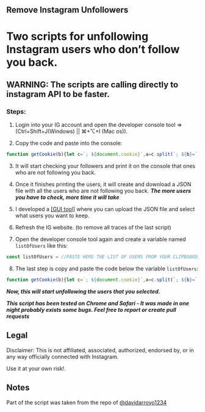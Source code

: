 ## Remove Instagram Unfollowers
# Two scripts for unfollowing Instagram users who don’t follow you back.


## **WARNING**: The scripts are calling directly to instagram API to be faster.

### Steps:

1. Login into your IG account and open the developer console tool => (Ctrl+Shift+J(Windows) || ⌘+⌥+I (Mac os)).

2. Copy the code and paste into the console:
 ```js
function getCookie(b){let c=`; ${document.cookie}`,a=c.split(`; ${b}=`);if(2===a.length)return a.pop().split(";").shift()}function sleep(a){return new Promise(b=>{setTimeout(b,a)})}function afterUrlGenerator(a){return`https://www.instagram.com/graphql/query/?query_hash=3dec7e2c57367ef3da3d987d89f9dbc8&variables={"id":"${ds_user_id}","include_reel":"true","fetch_mutual":"false","first":"24","after":"${a}"}`}function unfollowUserUrlGenerator(a){return`https://www.instagram.com/web/friendships/${a}/unfollow/`}let followedPeople,csrftoken=getCookie("csrftoken"),ds_user_id=getCookie("ds_user_id"),initialURL=`https://www.instagram.com/graphql/query/?query_hash=3dec7e2c57367ef3da3d987d89f9dbc8&variables={"id":"${ds_user_id}","include_reel":"true","fetch_mutual":"false","first":"24"}`,doNext=!0,filteredList=[],getUnfollowCounter=0,scrollCicle=0;async function startScript(){for(var c,d,e,b,f,g=Math.floor;doNext;){let a;try{a=await fetch(initialURL).then(a=>a.json())}catch(h){continue}followedPeople||(followedPeople=a.data.user.edge_follow.count),doNext=a.data.user.edge_follow.page_info.has_next_page,initialURL=afterUrlGenerator(a.data.user.edge_follow.page_info.end_cursor),getUnfollowCounter+=a.data.user.edge_follow.edges.length,a.data.user.edge_follow.edges.forEach(a=>{a.node.follows_viewer||filteredList.push(a.node)}),console.clear(),console.log(`%c Progress ${getUnfollowCounter}/${followedPeople} (${parseInt(100*(getUnfollowCounter/followedPeople))}%)`,"background: #222; color: #bada55;font-size: 35px;"),console.log("%c This users don't follow you (Still in progress)","background: #222; color: #FC4119;font-size: 13px;"),filteredList.forEach(a=>{console.log(a.username)}),await sleep(g(400*Math.random())+1e3),scrollCicle++,6<scrollCicle&&(scrollCicle=0,console.log("%c Sleeping 10 secs to prevent getting temp blocked","background: #222; color: ##FF0000;font-size: 35px;"),await sleep(1e4))}c=JSON.stringify(filteredList),d="usersNotFollowingBack.json",e="application/json",b=document.createElement("a"),f=new Blob([c],{type:e}),b.href=URL.createObjectURL(f),b.download=d,b.click(),console.log("%c All DONE!","background: #222; color: #bada55;font-size: 25px;")}startScript()
```

3. It will start checking your followers and print it on the console that ones who are not following you back.


4. Once it finishes printing the users, it will create and download a JSON file with all the users who are not following you back.
***The more users you have to check, more time it will take***

5. I developed a <a href="https://instagram-unfollower-gold.vercel.app/" rel="nofollow">[GUI tool]</a> where you can upload the JSON file and select what users you want to keep.

6. Refresh the IG website. (to remove all traces of the last script)

7. Open the developer console tool again and create a variable named `listOfUsers` like this:

```js
const listOfUsers = //PASTE HERE THE LIST OF USERS FROM YOUR CLIPBOARD, RESULTS FROM GUI TOOL
```

8. The last step is copy and paste the code below the variable `listOfUsers`:

```js
function getCookie(b){let c=`; ${document.cookie}`,a=c.split(`; ${b}=`);if(2===a.length)return a.pop().split(";").shift()}function sleep(a){return new Promise(b=>{setTimeout(b,a)})}function unfollowUserUrlGenerator(a){return`https://www.instagram.com/web/friendships/${a}/unfollow/`}const csrftoken=getCookie("csrftoken"),startUnfollow=async()=>{let c=Math.floor,a=0,b=0;for(let d of listOfUsers){try{await fetch(unfollowUserUrlGenerator(d.id),{headers:{"content-type":"application/x-www-form-urlencoded","x-csrftoken":csrftoken},method:"POST",mode:"cors",credentials:"include"})}catch(e){console.log(e)}await sleep(c(2e3*Math.random())+4e3),a++,5<= ++b&&(console.log("%c Sleeping 5 minutes to prevent getting temp blocked","background: #222; color: ##FF0000;font-size: 35px;"),b=0,await sleep(3e5)),console.log(`Unfollowed ${a}/${listOfUsers.length}`)}console.log("%c All DONE!","background: #222; color: #bada55;font-size: 25px;")};startUnfollow()
```

***Now, this will start unfollowing the users that you selected.***

**_This script has been tested on Chrome and Safari - It was made in one night probably exists some bugs. Feel free to report or create pull requests_**

## Legal
Disclaimer: This is not affiliated, associated, authorized, endorsed by, or in any way officially connected with Instagram.

Use it at your own risk!.

## Notes

Part of the script was taken from the repo of [@davidarroyo1234](https://github.com/davidarroyo1234/InstagramUnfollowers)